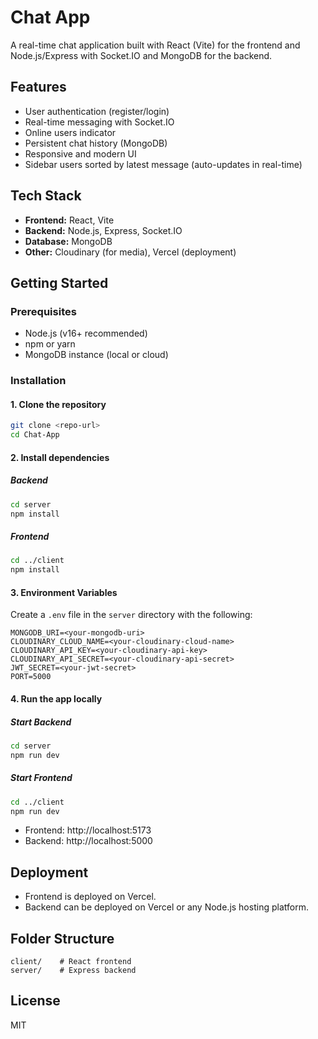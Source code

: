 # Chat App

A real-time chat application built with React (Vite) for the frontend and Node.js/Express with Socket.IO and MongoDB for the backend.

## Features

-   User authentication (register/login)
-   Real-time messaging with Socket.IO
-   Online users indicator
-   Persistent chat history (MongoDB)
-   Responsive and modern UI
-   Sidebar users sorted by latest message (auto-updates in real-time)

## Tech Stack

-   **Frontend:** React, Vite
-   **Backend:** Node.js, Express, Socket.IO
-   **Database:** MongoDB
-   **Other:** Cloudinary (for media), Vercel (deployment)

## Getting Started

### Prerequisites

-   Node.js (v16+ recommended)
-   npm or yarn
-   MongoDB instance (local or cloud)

### Installation

#### 1. Clone the repository

```bash
git clone <repo-url>
cd Chat-App
```

#### 2. Install dependencies

##### Backend

```bash
cd server
npm install
```

##### Frontend

```bash
cd ../client
npm install
```

#### 3. Environment Variables

Create a `.env` file in the `server` directory with the following:

```
MONGODB_URI=<your-mongodb-uri>
CLOUDINARY_CLOUD_NAME=<your-cloudinary-cloud-name>
CLOUDINARY_API_KEY=<your-cloudinary-api-key>
CLOUDINARY_API_SECRET=<your-cloudinary-api-secret>
JWT_SECRET=<your-jwt-secret>
PORT=5000
```

#### 4. Run the app locally

##### Start Backend

```bash
cd server
npm run dev
```

##### Start Frontend

```bash
cd ../client
npm run dev
```

-   Frontend: http://localhost:5173
-   Backend: http://localhost:5000

## Deployment

-   Frontend is deployed on Vercel.
-   Backend can be deployed on Vercel or any Node.js hosting platform.

## Folder Structure

```
client/    # React frontend
server/    # Express backend
```

## License

MIT
